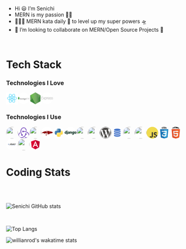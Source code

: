 - Hi 😃 I’m Senichi
- MERN is my passion 👨‍💻
- 👨🏽‍🚀 MERN kata daily ‍🚀 to level up my super powers 🛸
- 📡 I’m looking to collaborate on MERN/Open Source Projects 💾
<!-- - 📫 How to reach me github message -->


<br />


# Tech Stack


### Technologies I Love
<img align="left" height="32" width="32" src="https://raw.githubusercontent.com/github/explore/80688e429a7d4ef2fca1e82350fe8e3517d3494d/topics/react/react.png" />
<img align="left" style="border-radius:25px;" height="32" width="32" src="https://raw.githubusercontent.com/github/explore/80688e429a7d4ef2fca1e82350fe8e3517d3494d/topics/mongodb/mongodb.png" />
<img align="left" height="32" width="32" src="https://raw.githubusercontent.com/github/explore/80688e429a7d4ef2fca1e82350fe8e3517d3494d/topics/nodejs/nodejs.png" />
<img align="left" style="border-radius:25px;" height="32" width="32" src="https://raw.githubusercontent.com/github/explore/80688e429a7d4ef2fca1e82350fe8e3517d3494d/topics/express/express.png" />

<br />
<br />

### Technologies I Use
<img align="left" style="border-radius:25px;" height="32" width="32" src="https://avatars.githubusercontent.com/u/1529926?s=200&v=4" />
<img align="left" style="border-radius:25px;" height="32" width="32" src="https://raw.githubusercontent.com/github/explore/80688e429a7d4ef2fca1e82350fe8e3517d3494d/topics/redux/redux.png" />

<img align="left" style="border-radius:25px;" height="32" width="32" src="https://avatars.githubusercontent.com/u/9338635?s=200&v=4" />
<img align="left" style="border-radius:25px;background:#fff;" height="32" width="32" src="https://raw.githubusercontent.com/github/explore/80688e429a7d4ef2fca1e82350fe8e3517d3494d/topics/mongoose/mongoose.png" />

<img align="left" style="border-radius:25px;" height="32" width="32" src="https://raw.githubusercontent.com/github/explore/80688e429a7d4ef2fca1e82350fe8e3517d3494d/topics/python/python.png" />
<img align="left" style="border-radius:25px;" height="32" width="32" src="https://raw.githubusercontent.com/github/explore/80688e429a7d4ef2fca1e82350fe8e3517d3494d/topics/django/django.png" />
<img align="left" style="border-radius:25px;" height="32" width="32" src="https://avatars.githubusercontent.com/u/21206976?s=200&v=4" />
<img align="left" style="border-radius:25px;" height="32" width="32" src="https://avatars.githubusercontent.com/u/288276?s=200&v=4" />

<img align="left" style="border-radius:25px;background:#fff;" height="32" width="32" src="https://raw.githubusercontent.com/github/explore/80688e429a7d4ef2fca1e82350fe8e3517d3494d/topics/wordpress/wordpress.png" />
<img align="left" style="border-radius:25px;" height="32" width="32" src="https://raw.githubusercontent.com/github/explore/80688e429a7d4ef2fca1e82350fe8e3517d3494d/topics/sql/sql.png" />
<img align="left" style="border-radius:25px;" height="32" width="32" src="https://avatars.githubusercontent.com/u/2452804?s=200&v=4" />
<img align="left" style="border-radius:25px;background:#fff;" height="32" width="32" src="https://avatars.githubusercontent.com/u/4739304?s=200&v=4" />

<img align="left" style="border-radius:25px;" height="32" width="32" src="https://raw.githubusercontent.com/github/explore/80688e429a7d4ef2fca1e82350fe8e3517d3494d/topics/javascript/javascript.png" />
<img align="left" style="border-radius:25px;" height="32" width="32" src="https://raw.githubusercontent.com/github/explore/80688e429a7d4ef2fca1e82350fe8e3517d3494d/topics/css/css.png" />
<img align="left" style="border-radius:25px;" height="32" width="32" src="https://raw.githubusercontent.com/github/explore/80688e429a7d4ef2fca1e82350fe8e3517d3494d/topics/html/html.png" />
<img align="left" style="border-radius:25px;" height="32" width="32" src="https://raw.githubusercontent.com/github/explore/80688e429a7d4ef2fca1e82350fe8e3517d3494d/topics/jquery/jquery.png" />
<img align="left" style="border-radius:25px;" height="32" width="32" src="https://avatars.githubusercontent.com/u/3863375?s=200&v=4" />
<img align="left" style="border-radius:25px;" height="32" width="32" src="https://raw.githubusercontent.com/github/explore/80688e429a7d4ef2fca1e82350fe8e3517d3494d/topics/angular/angular.png" />


<br />
<br />
<br />
<br />


# Coding Stats
<br />
<br />


![Senichi GitHub stats](https://github-readme-stats-flame-three.vercel.app/api?username=senichimaro&show_icons=true&theme=algolia&count_private=true)

<br />

![Top Langs](https://github-readme-stats-flame-three.vercel.app/api/top-langs/?username=senichimaro&layout=compact&theme=gotham&count_private=true)


![willianrod's wakatime stats](https://github-readme-stats-flame-three.vercel.app/api/wakatime?username=senichi&theme=gotham&count_private=true)














<!---
senichimaro/senichimaro is a ✨ special ✨ repository because its `README.md` (this file) appears on your GitHub profile.
You can click the Preview link to take a look at your changes.
--->
